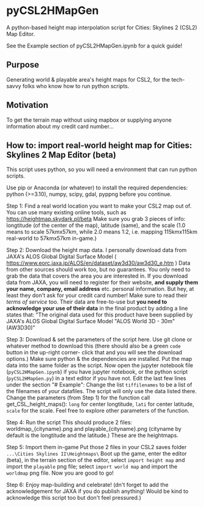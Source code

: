 # pyCSL2HMapGen
A python-based height map interpolation script for Cities: Skylines 2 (CSL2) Map Editor.


See the Example section of pyCSL2HMapGen.ipynb for a quick guide!


## Purpose
Generating world & playable area's height maps for CSL2, for the tech-savvy folks who know how to run python scripts.


## Motivation
To get the terrain map without using mapbox or supplying anyone information about my credit card number...


## How to: import real-world height map for Cities: Skylines 2 Map Editor (beta)
This script uses python, so you will need a environment that can run python scripts.

Use pip or Anaconda (or whatever) to install the required dependencies:
    python (>=3.10), numpy, scipy, gdal, pyppng
before you continue.

Step 1: Find a real world location you want to make your CSL2 map out of.
    You can use many existing online tools, such as https://heightmap.skydark.pl/beta
    Make sure you grab 3 pieces of info:
        longtitude (of the center of the map),
        latitude (same),
        and the scale (1.0 means to scale 57kmx57km, while 2.0 means 1:2, i.e. mapping 115kmx115km real-world to 57kmx57km in-game.)

Step 2: Download the height map data.
    I personally download data from JAXA's ALOS Global Digital Surface Model ( https://www.eorc.jaxa.jp/ALOS/en/dataset/aw3d30/aw3d30_e.htm )
    Data from other sources should work too, but no guarantees.
    You only need to grab the data that covers the area you are interested in.
    If you download data from JAXA, you will need to register for their website,
    **and supply them your name, company, email address** etc. personal information.
    But hey, at least they don't ask for your credit card number!
    Make sure to read their *terms of service* too.
    Their data are free-to-use but **you need to acknowledge your use of their data** in the final product by adding a line states that:
    "The original data used for this product have been supplied by JAXA's ALOS Global Digital Surface Model "ALOS World 3D - 30m" (AW3D30)"

Step 3: Download & set the parameters of the script here.
    Use git clone or whatever method to download this
    (there should also be a green `code` button in the up-right corner- click that and you will see the download options.)
    Make sure python & the dependencies are installed.
    Put the map data into the same folder as the script.
    Now open the jupyter notebook file (`pyCSL2HMapGen.ipynb`) if you have jupyter notebook,
    or the python script (`pyCSL2HMapGen.py`) in a text editor if you have not.
    Edit the last few lines under the section "# Example":
    Change the list `tiffilenames` to be a list of the filenames of *your* datafiles. The script will only use the data listed there.
    Change the parameters (from Step 1) for the function call get_CSL_height_maps():
        `long` for center longtitude,
        `lati` for center latitude,
        `scale` for the scale.
    Feel free to explore other parameters of the function.

Step 4: Run the script
    This should produce 2 files: worldmap_{cityname}.png and playable_{cityname}.png
    (cityname by default is the longtitude and the latitude.)
    These are the heightmaps.


Step 5: Import them in-game
    Put those 2 files in your CSL2 saves folder `...\Cities Skylines II\Heightmaps\`
    Boot up the game, enter the editor (beta), in the terrain section of the editor,
    select `import height map` and import the `playable` png file;
    select `import world map`  and import the `worldmap` png file.
    Now you are good to go!


Step 6: Enjoy map-building and celebrate!
    (dn't forget to add the acknowledgement for JAXA if you do publish anything! Would be kind to acknowledge this script too but don't feel pressured.)

